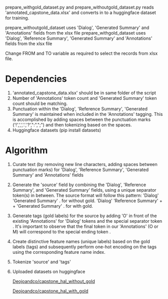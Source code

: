 prepare_withgold_dataset.py and prepare_withoutgold_dataset.py reads 'annotated_capstone_data.xlsx' and converts in to a huggingface dataset for training. 

prepare_withoutgold_dataset uses 'Dialog', 'Generated Summary' and 'Annotations' fields from the xlsx file
prepare_withgold_dataset uses 'Dialog', 'Reference Summary', 'Generated Summary' and 'Annotations' fields from the xlsx file

Change FROM and TO variable as required to select the records from xlsx file.

# Dependencies
   1. 'annotated_capstone_data.xlsx' should be in same folder of the script
   2. Number of 'Annotations' token count and 'Generated Summary' token count should be matching.
   3. Punctuation within the 'Dialog', 'Reference Summary', 'Generated Summary' is maintained when included in the 'Annotations' tagging. This is accomplished by adding spaces between the punctuation marks ('!',',','.','?',":",";") and then tokenizing based on the spaces.
   4. Huggingface datasets (pip install datasets)

# Algorithm

   1. Curate text (by removing new line characters, adding spaces between punctuation marks) for 'Dialog', 'Reference Summary', 'Generated Summary' and 'Annotations' fields
   2. Generate the 'source' field by combining the 'Dialog', 'Reference Summary', and 'Generated Summary' fields, using a unique separator token(s) in between. The source format will follow this pattern: 'Dialog' <SEP> 'Generated Summary' <EOS>. for without gold. 'Dialog' <SEP1> 'Reference Summary' + <SEP2> + 'Generated Summary' <EOS>. for with gold.
   3. Generate tags (gold labels) for the source by adding 'O' in front of the existing 'Annotations' for 'Dialog' tokens and the special separator token <SEP>. It's important to observe that the final token in our 'Annotations' (O or M) will correspond to the special ending token <EOS>.
   4. Create distinctive feature names (unique labels) based on the gold labels (tags) and subsequently perform one-hot encoding on the tags using the corresponding feature name index.
   5. Tokenize 'source' and 'tags'
   6. Uploaded datasets on huggingface

         [Deojoandco/capstone_hal_without_gold](https://huggingface.co/datasets/Deojoandco/capstone_hal_without_gold)
      
         [Deojoandco/capstone_hal_with_gold](https://huggingface.co/datasets/Deojoandco/capstone_hal_with_gold)

